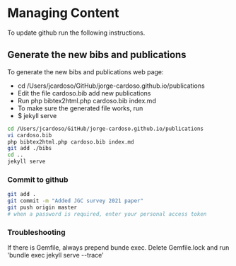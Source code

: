 
Managing Content
=============
To update github run the following instructions.

## Generate the new bibs and publications
To generate the new bibs and publications web page:
+ cd /Users/jcardoso/GitHub/jorge-cardoso.github.io/publications
+ Edit the file cardoso.bib add new publications
+ Run php bibtex2html.php cardoso.bib index.md
+ To make sure the generated file works, run 
+ $ jekyll serve

```bash
cd /Users/jcardoso/GitHub/jorge-cardoso.github.io/publications
vi cardoso.bib
php bibtex2html.php cardoso.bib index.md
git add ./bibs
cd ..
jekyll serve
```

### Commit to github
```bash
git add .
git commit -m "Added JGC survey 2021 paper"
git push origin master
# when a password is required, enter your personal access token
```

### Troubleshooting

If there is Gemfile, always prepend bunde exec.
Delete Gemfile.lock and run 'bundle exec jekyll serve --trace' 
